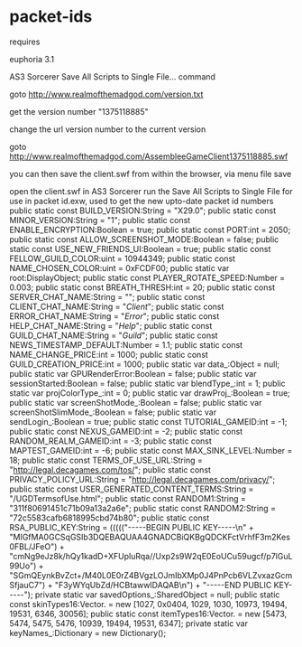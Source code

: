 # packet-ids
requires 

euphoria 3.1

AS3 Sorcerer Save All Scripts to Single File... command

goto 
http://www.realmofthemadgod.com/version.txt

get the version number "1375118885" 

change the url version number to the current version

goto
http://www.realmofthemadgod.com/AssembleeGameClient1375118885.swf

you can then save the client.swf from within the browser, via menu file save

open the client.swf in AS3 Sorcerer run the Save All Scripts to Single File
for use in packet id.exw, used to get the new upto-date packet id numbers
        public static const BUILD_VERSION:String = "X29.0";
        public static const MINOR_VERSION:String = "1";
        public static const ENABLE_ENCRYPTION:Boolean = true;
        public static const PORT:int = 2050;
        public static const ALLOW_SCREENSHOT_MODE:Boolean = false;
        public static const USE_NEW_FRIENDS_UI:Boolean = true;
        public static const FELLOW_GUILD_COLOR:uint = 10944349;
        public static const NAME_CHOSEN_COLOR:uint = 0xFCDF00;
        public static var root:DisplayObject;
        public static const PLAYER_ROTATE_SPEED:Number = 0.003;
        public static const BREATH_THRESH:int = 20;
        public static const SERVER_CHAT_NAME:String = "";
        public static const CLIENT_CHAT_NAME:String = "*Client*";
        public static const ERROR_CHAT_NAME:String = "*Error*";
        public static const HELP_CHAT_NAME:String = "*Help*";
        public static const GUILD_CHAT_NAME:String = "*Guild*";
        public static const NEWS_TIMESTAMP_DEFAULT:Number = 1.1;
        public static const NAME_CHANGE_PRICE:int = 1000;
        public static const GUILD_CREATION_PRICE:int = 1000;
        public static var data_:Object = null;
        public static var GPURenderError:Boolean = false;
        public static var sessionStarted:Boolean = false;
        public static var blendType_:int = 1;
        public static var projColorType_:int = 0;
        public static var drawProj_:Boolean = true;
        public static var screenShotMode_:Boolean = false;
        public static var screenShotSlimMode_:Boolean = false;
        public static var sendLogin_:Boolean = true;
        public static const TUTORIAL_GAMEID:int = -1;
        public static const NEXUS_GAMEID:int = -2;
        public static const RANDOM_REALM_GAMEID:int = -3;
        public static const MAPTEST_GAMEID:int = -6;
        public static const MAX_SINK_LEVEL:Number = 18;
        public static const TERMS_OF_USE_URL:String = "http://legal.decagames.com/tos/";
        public static const PRIVACY_POLICY_URL:String = "http://legal.decagames.com/privacy/";
        public static const USER_GENERATED_CONTENT_TERMS:String = "/UGDTermsofUse.html";
        public static const RANDOM1:String = "311f80691451c71b09a13a2a6e";
        public static const RANDOM2:String = "72c5583cafb6818995cbd74b80";
        public static const RSA_PUBLIC_KEY:String = ((((("-----BEGIN PUBLIC KEY-----\n" + "MIGfMA0GCSqGSIb3DQEBAQUAA4GNADCBiQKBgQDCKFctVrhfF3m2Kes0FBL/JFeO") + "cmNg9eJz8k/hQy1kadD+XFUpluRqa//Uxp2s9W2qE0EoUCu59ugcf/p7lGuL99Uo") + "SGmQEynkBvZct+/M40L0E0rZ4BVgzLOJmIbXMp0J4PnPcb6VLZvxazGcmSfjauC7") + "F3yWYqUbZd/HCBtawwIDAQAB\n") + "-----END PUBLIC KEY-----");
        private static var savedOptions_:SharedObject = null;
        public static const skinTypes16:Vector.<int> = new <int>[1027, 0x0404, 1029, 1030, 10973, 19494, 19531, 6346, 30056];
        public static const itemTypes16:Vector.<int> = new <int>[5473, 5474, 5475, 5476, 10939, 19494, 19531, 6347];
        private static var keyNames_:Dictionary = new Dictionary();
